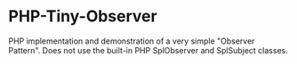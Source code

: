 PHP-Tiny-Observer
=================

PHP implementation and demonstration of a very simple "Observer Pattern". Does not use the built-in PHP SplObserver and SplSubject classes.
